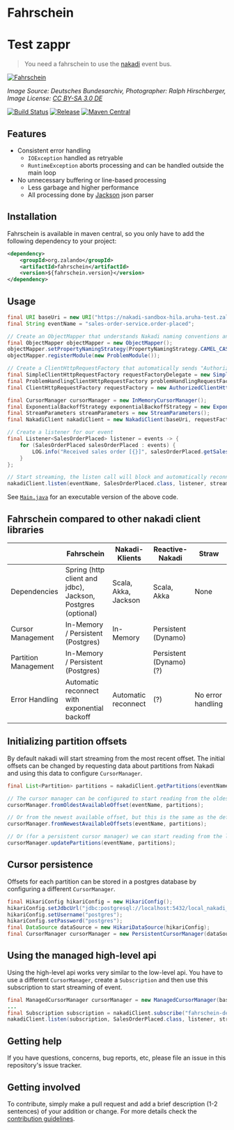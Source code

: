 # Fahrschein

# Test zappr

> You need a fahrschein to use the [nakadi](https://github.com/zalando/nakadi) event bus.

[![Fahrschein](docs/Bundesarchiv_Bild_183-1990-0104-025,_BVG-Fahrscheine.jpg)](https://commons.wikimedia.org/wiki/File:Bundesarchiv_Bild_183-1990-0104-025,_BVG-Fahrscheine.jpg)

*Image Source: Deutsches Bundesarchiv, Photographer: Ralph Hirschberger, Image License: [CC BY-SA 3.0 DE](https://creativecommons.org/licenses/by-sa/3.0/de/deed.en)*

[![Build Status](https://travis-ci.org/zalando-incubator/fahrschein.svg?branch=master)](https://travis-ci.org/zalando-incubator/fahrschein)
[![Release](https://img.shields.io/github/release/zalando-incubator/fahrschein.svg)](https://github.com/zalando-incubator/fahrschein/releases)
[![Maven Central](https://img.shields.io/maven-central/v/org.zalando/fahrschein.svg)](https://maven-badges.herokuapp.com/maven-central/org.zalando/fahrschein)

## Features

 - Consistent error handling
    - `IOException` handled as retryable
    - `RuntimeException` aborts processing and can be handled outside the main loop
 - No unnecessary buffering or line-based processing
    - Less garbage and higher performance
    - All processing done by [Jackson](https://github.com/FasterXML/jackson) json parser

## Installation

Fahrschein is available in maven central, so you only have to add the following dependency to your project:

```xml
<dependency>
    <groupId>org.zalando</groupId>
    <artifactId>fahrschein</artifactId>
    <version>${fahrschein.version}</version>
</dependency>
```

## Usage

```java
final URI baseUri = new URI("https://nakadi-sandbox-hila.aruha-test.zalan.do");
final String eventName = "sales-order-service.order-placed";

// Create an ObjectMapper that understands Nakadi naming conventions and problem responses
final ObjectMapper objectMapper = new ObjectMapper();
objectMapper.setPropertyNamingStrategy(PropertyNamingStrategy.CAMEL_CASE_TO_LOWER_CASE_WITH_UNDERSCORES);
objectMapper.registerModule(new ProblemModule());

// Create a ClientHttpRequestFactory that automatically sends "Authorization: Bearer TOKEN" headers and handles proble responses
final SimpleClientHttpRequestFactory requestFactoryDelegate = new SimpleClientHttpRequestFactory();
final ProblemHandlingClientHttpRequestFactory problemHandlingRequestFactory = new ProblemHandlingClientHttpRequestFactory(requestFactoryDelegate, objectMapper);
final ClientHttpRequestFactory requestFactory = new AuthorizedClientHttpRequestFactory(problemHandlingRequestFactory, () -> "MY_ACCESS_TOKEN");

final CursorManager cursorManager = new InMemoryCursorManager();
final ExponentialBackoffStrategy exponentialBackoffStrategy = new ExponentialBackoffStrategy();
final StreamParameters streamParameters = new StreamParameters();
final NakadiClient nakadiClient = new NakadiClient(baseUri, requestFactory, exponentialBackoffStrategy, objectMapper, cursorManager);

// Create a listener for our event
final Listener<SalesOrderPlaced> listener = events -> {
    for (SalesOrderPlaced salesOrderPlaced : events) {
        LOG.info("Received sales order [{}]", salesOrderPlaced.getSalesOrder().getOrderNumber());
    }
};

// Start streaming, the listen call will block and automatically reconnect on IOException
nakadiClient.listen(eventName, SalesOrderPlaced.class, listener, streamParameters);
```

See [`Main.java`](blob/master/src/test/java/org/zalando/fahrschein/salesorder/Main.java) for an executable version of the above code.

## Fahrschein compared to other nakadi client libraries

|                      | Fahrschein                                                        | Nakadi-Klients        | Reactive-Nakadi         | Straw               |
| -------------------- | ----------------------------------------------------------------- | --------------------- | ----------------------- | ------------------- |
| Dependencies         | Spring (http client and jdbc), Jackson, Postgres (optional)       | Scala, Akka, Jackson  | Scala, Akka             | None                |
| Cursor Management    | In-Memory / Persistent (Postgres)                                 | In-Memory             | Persistent (Dynamo)     |                     |
| Partition Management | In-Memory / Persistent (Postgres)                                 |                       | Persistent (Dynamo) (?) |                     |
| Error Handling       | Automatic reconnect with exponential backoff                      | Automatic reconnect   | (?)                     | No error handling   |

## Initializing partition offsets

By default nakadi will start streaming from the most recent offset. The initial offsets can be changed by requesting data about partitions from Nakadi and using this data to configure `CursorManager`.

```java
final List<Partition> partitions = nakadiClient.getPartitions(eventName);

// The cursor manager can be configured to start reading from the oldest available offset in each partition
cursorManager.fromOldestAvailableOffset(eventName, partitions);

// Or from the newest available offset, but this is the same as the default
cursorManager.fromNewestAvailableOffsets(eventName, partitions);

// Or (for a persistent cursor manager) we can start reading from the last offset that we processed if it's still available, and from the oldest available offset otherwise
cursorManager.updatePartitions(eventName, partitions);
```

## Cursor persistence

Offsets for each partition can be stored in a postgres database by configuring a different `CursorManager`.

```java
final HikariConfig hikariConfig = new HikariConfig();
hikariConfig.setJdbcUrl("jdbc:postgresql://localhost:5432/local_nakadi_cursor_db");
hikariConfig.setUsername("postgres");
hikariConfig.setPassword("postgres");
final DataSource dataSource = new HikariDataSource(hikariConfig);
final CursorManager cursorManager = new PersistentCursorManager(dataSource);
```

## Using the managed high-level api

Using the high-level api works very similar to the low-level api. You have to use a different `CursorManager`, create a `Subscription` and then use this subscription to start streaming of event.

```java
final ManagedCursorManager cursorManager = new ManagedCursorManager(baseUri, requestFactory, objectMapper);
...
final Subscription subscription = nakadiClient.subscribe("fahrschein-demo2", eventName, "fahrschein-demo-sales-order-placed");
nakadiClient.listen(subscription, SalesOrderPlaced.class, listener, streamParameters);

```


## Getting help

If you have questions, concerns, bug reports, etc, please file an issue in this repository's issue tracker.

## Getting involved

To contribute, simply make a pull request and add a brief description (1-2 sentences) of your addition or change.
For more details check the [contribution guidelines](CONTRIBUTING.md).
